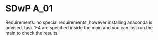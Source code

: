 # SDwP A_01

Requirements: no special requirements ,however installing anaconda is advised.
task 1-4 are specified inside the main and you can just run the main to check the results.
